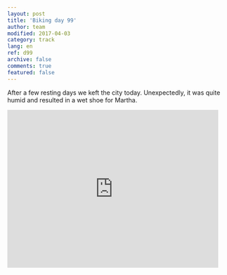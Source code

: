 ```yaml
---   
layout: post 
title: 'Biking day 99'  
author: team 
modified: 2017-04-03
category: track 
lang: en 
ref: d99
archive: false 
comments: true 
featured: false 
--- 
```


 After a few resting days we keft the city today. Unexpectedly, it was quite humid and resulted in a wet shoe for Martha. 

<iframe width='480' height='360' src='http://track-kit.net/maps_s3/?v=embed&track=239590.gpx' frameborder='0' allowfullscreen></iframe>